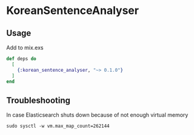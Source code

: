 # KoreanSentenceAnalyser


## Usage

Add to mix.exs

```elixir
def deps do
  [
    {:korean_sentence_analyser, "~> 0.1.0"}
  ]
end
```


## Troubleshooting

In case Elasticsearch shuts down because of not enough virtual memory

```sudo sysctl -w vm.max_map_count=262144```

